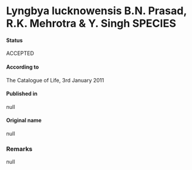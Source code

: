 Lyngbya lucknowensis B.N. Prasad, R.K. Mehrotra & Y. Singh SPECIES
=======

#### Status
ACCEPTED

#### According to
The Catalogue of Life, 3rd January 2011

#### Published in
null

#### Original name
null

### Remarks
null